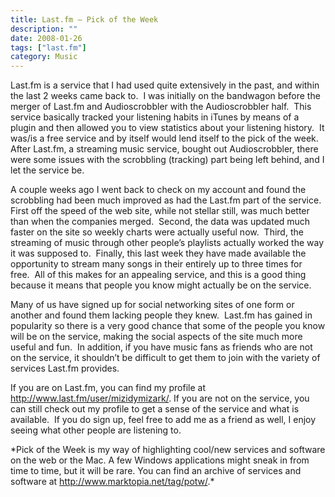 ```yaml
---
title: Last.fm – Pick of the Week
description: ""
date: 2008-01-26
tags: ["last.fm"]
category: Music
---
```



<p>Last.fm is a service that I had used quite extensively in the past, and within the last 2 weeks came back to.&nbsp; I was initially on the bandwagon before the merger of Last.fm and Audioscrobbler with the Audioscrobbler half.&nbsp; This service basically tracked your listening habits in iTunes by means of a plugin and then allowed you to view statistics about your listening history.&nbsp; It was/is a free service and by itself would lend itself to the pick of the week.&nbsp; After Last.fm, a streaming music service, bought out Audioscrobbler, there were some issues with the scrobbling (tracking) part being left behind, and I let the service be.</p>

<p>A couple weeks ago I went back to check on my account and found the scrobbling had been much improved as had the Last.fm part of the service.&nbsp; First off the speed of the web site, while not stellar still, was much better than when the companies merged.&nbsp; Second, the data was updated much faster on the site so weekly charts were actually useful now.&nbsp; Third, the streaming of music through other people’s playlists actually worked the way it was supposed to.&nbsp; Finally, this last week they have made available the opportunity to stream many songs in their entirely up to three times for free.&nbsp; All of this makes for an appealing service, and this is a good thing because it means that people you know might actually be on the service.</p>

<p>Many of us have signed up for social networking sites of one form or another and found them lacking people they knew.&nbsp; Last.fm has gained in popularity so there is a very good chance that some of the people you know will be on the service, making the social aspects of the site much more useful and fun.&nbsp; In addition, if you have music fans as friends who are not on the service, it shouldn’t be difficult to get them to join with the variety of services Last.fm provides.</p>

<p>If you are on Last.fm, you can find my profile at <a href="https://web.archive.org/web/20131211162729/http://www.last.fm/user/mizidymizark/">http://www.last.fm/user/mizidymizark/</a>. If you are not on the service, you can still check out my profile to get a sense of the service and what is available.&nbsp; If you do sign up, feel free to add me as a friend as well, I enjoy seeing what other people are listening to.</p>

<p>*Pick of the Week is my way of highlighting cool/new services and software on the web or the Mac. A few Windows applications might sneak in from time to time, but it will be rare. You can find an archive of services and software at <a href="https://web.archive.org/web/20131211162729/http://www.marktopia.net/tag/potw/">http://www.marktopia.net/tag/potw/</a>.*</p>
